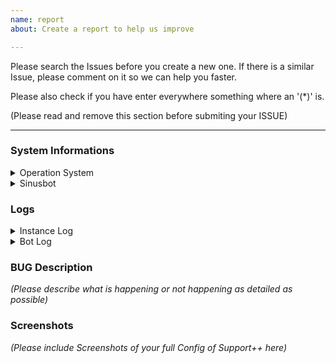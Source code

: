 ```yaml
---
name: report
about: Create a report to help us improve

---
```


Please search the Issues before you create a new one.
If there is a similar Issue, please comment on it so we can help you faster.

Please also check if you have enter everywhere something where an '(*)' is.

(Please read and remove this section before submiting your ISSUE)

------------------------------------------------

### System Informations
<details>
<summary>Operation System</summary>
<pre>
    (Please enter the output of `cat /etc/issue` here)
    
    (If you have rent your by a hoster please name them here)
</pre>
</details>
<details>
<summary>Sinusbot</summary>
<pre>
    (Please enter your Sinusbot Version here)
    (Please enter your Support++ Version here aswell)
</pre>
</details>

### Logs
<details>
<summary>Instance Log</summary>
<pre>
    (Please include your full Instance Log here)
</pre>
</details>

<details>
<summary>Bot Log</summary>
<pre>
    (Please include your full Bot Log here)
</pre>
</details>

### BUG Description
*(Please describe what is happening or not happening as detailed as possible)*

### Screenshots
*(Please include Screenshots of your full Config of Support++ here)*

